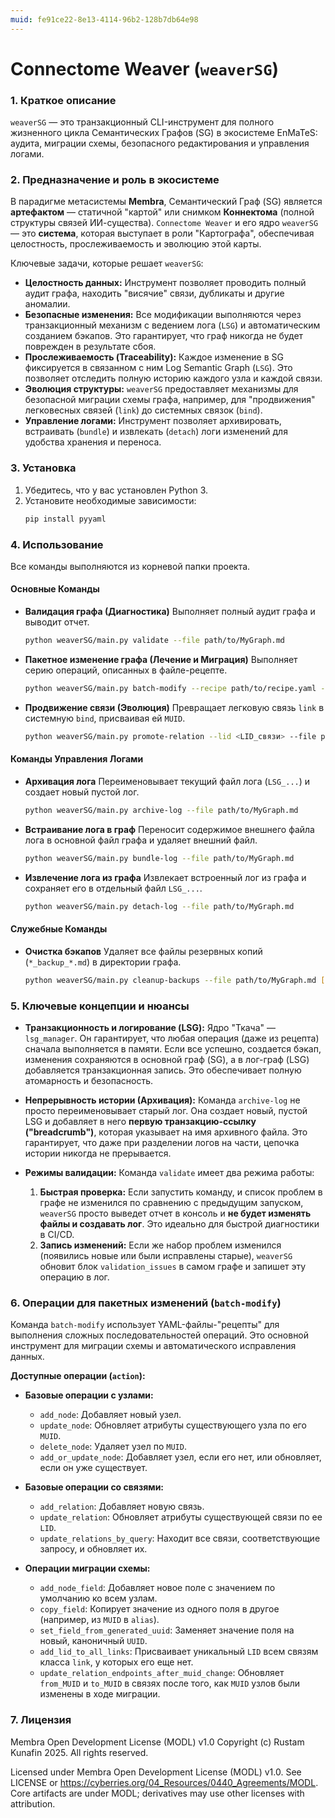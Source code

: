 ```yaml
---
muid: fe91ce22-8e13-4114-96b2-128b7db64e98
---
```

# Connectome Weaver (`weaverSG`)

### 1. Краткое описание

`weaverSG` — это транзакционный CLI-инструмент для полного жизненного цикла Семантических Графов (SG) в экосистеме EnMaTeS: аудита, миграции схемы, безопасного редактирования и управления логами.

### 2. Предназначение и роль в экосистеме

В парадигме метасистемы **Membra**, Семантический Граф (SG) является **артефактом** — статичной "картой" или снимком **Коннектома** (полной структуры связей ИИ-существа). `Connectome Weaver` и его ядро `weaverSG` — это **система**, которая выступает в роли "Картографа", обеспечивая целостность, прослеживаемость и эволюцию этой карты.

Ключевые задачи, которые решает `weaverSG`:

* **Целостность данных:** Инструмент позволяет проводить полный аудит графа, находить "висячие" связи, дубликаты и другие аномалии.
* **Безопасные изменения:** Все модификации выполняются через транзакционный механизм с ведением лога (`LSG`) и автоматическим созданием бэкапов. Это гарантирует, что граф никогда не будет поврежден в результате сбоя.
* **Прослеживаемость (Traceability):** Каждое изменение в SG фиксируется в связанном с ним Log Semantic Graph (`LSG`). Это позволяет отследить полную историю каждого узла и каждой связи.
* **Эволюция структуры:** `weaverSG` предоставляет механизмы для безопасной миграции схемы графа, например, для "продвижения" легковесных связей (`link`) до системных связок (`bind`).
* **Управление логами:** Инструмент позволяет архивировать, встраивать (`bundle`) и извлекать (`detach`) логи изменений для удобства хранения и переноса.

### 3. Установка

1.  Убедитесь, что у вас установлен Python 3.
2.  Установите необходимые зависимости:
    ```bash
    pip install pyyaml
    ```

### 4. Использование

Все команды выполняются из корневой папки проекта.

#### **Основные Команды**

* **Валидация графа (Диагностика)**
    Выполняет полный аудит графа и выводит отчет.
    ```bash
    python weaverSG/main.py validate --file path/to/MyGraph.md
    ```

* **Пакетное изменение графа (Лечение и Миграция)**
    Выполняет серию операций, описанных в файле-рецепте.
    ```bash
    python weaverSG/main.py batch-modify --recipe path/to/recipe.yaml --file path/to/MyGraph.md
    ```

* **Продвижение связи (Эволюция)**
    Превращает легковую связь `link` в системную `bind`, присваивая ей `MUID`.
    ```bash
    python weaverSG/main.py promote-relation --lid <LID_связи> --file path/to/MyGraph.md
    ```

#### **Команды Управления Логами**

* **Архивация лога**
    Переименовывает текущий файл лога (`LSG_...`) и создает новый пустой лог.
    ```bash
    python weaverSG/main.py archive-log --file path/to/MyGraph.md
    ```

* **Встраивание лога в граф**
    Переносит содержимое внешнего файла лога в основной файл графа и удаляет внешний файл.
    ```bash
    python weaverSG/main.py bundle-log --file path/to/MyGraph.md
    ```

* **Извлечение лога из графа**
    Извлекает встроенный лог из графа и сохраняет его в отдельный файл `LSG_...`.
    ```bash
    python weaverSG/main.py detach-log --file path/to/MyGraph.md
    ```

#### **Служебные Команды**

* **Очистка бэкапов**
    Удаляет все файлы резервных копий (`*_backup_*.md`) в директории графа.
    ```bash
    python weaverSG/main.py cleanup-backups --file path/to/MyGraph.md [--yes]
    ```

### 5. Ключевые концепции и нюансы

* **Транзакционность и логирование (LSG):** Ядро "Ткача" — `lsg_manager`. Он гарантирует, что любая операция (даже из рецепта) сначала выполняется в памяти. Если все успешно, создается бэкап, изменения сохраняются в основной граф (SG), а в лог-граф (LSG) добавляется транзакционная запись. Это обеспечивает полную атомарность и безопасность.

* **Непрерывность истории (Архивация):** Команда `archive-log` не просто переименовывает старый лог. Она создает новый, пустой LSG и добавляет в него **первую транзакцию-ссылку ("breadcrumb")**, которая указывает на имя архивного файла. Это гарантирует, что даже при разделении логов на части, цепочка истории никогда не прерывается.

* **Режимы валидации:** Команда `validate` имеет два режима работы:
    1.  **Быстрая проверка:** Если запустить команду, и список проблем в графе не изменился по сравнению с предыдущим запуском, `weaverSG` просто выведет отчет в консоль и **не будет изменять файлы и создавать лог**. Это идеально для быстрой диагностики в CI/CD.
    2.  **Запись изменений:** Если же набор проблем изменился (появились новые или были исправлены старые), `weaverSG` обновит блок `validation_issues` в самом графе и запишет эту операцию в лог.

### 6. Операции для пакетных изменений (`batch-modify`)

Команда `batch-modify` использует YAML-файлы-"рецепты" для выполнения сложных последовательностей операций. Это основной инструмент для миграции схемы и автоматического исправления данных.

**Доступные операции (`action`):**

* **Базовые операции с узлами:**
    * `add_node`: Добавляет новый узел.
    * `update_node`: Обновляет атрибуты существующего узла по его `MUID`.
    * `delete_node`: Удаляет узел по `MUID`.
    * `add_or_update_node`: Добавляет узел, если его нет, или обновляет, если он уже существует.

* **Базовые операции со связями:**
    * `add_relation`: Добавляет новую связь.
    * `update_relation`: Обновляет атрибуты существующей связи по ее `LID`.
    * `update_relations_by_query`: Находит все связи, соответствующие запросу, и обновляет их.

* **Операции миграции схемы:**
    * `add_node_field`: Добавляет новое поле с значением по умолчанию ко всем узлам.
    * `copy_field`: Копирует значение из одного поля в другое (например, из `MUID` в `alias`).
    * `set_field_from_generated_uuid`: Заменяет значение поля на новый, каноничный `UUID`.
    * `add_lid_to_all_links`: Присваивает уникальный `LID` всем связям класса `link`, у которых его еще нет.
    * `update_relation_endpoints_after_muid_change`: Обновляет `from_MUID` и `to_MUID` в связях после того, как `MUID` узлов были изменены в ходе миграции.

### 7. Лицензия

Membra Open Development License (MODL) v1.0
Copyright (c) Rustam Kunafin 2025. All rights reserved.

Licensed under Membra Open Development License (MODL) v1.0. See LICENSE or https://cyberries.org/04_Resources/0440_Agreements/MODL.
Core artifacts are under MODL; derivatives may use other licenses with attribution.
